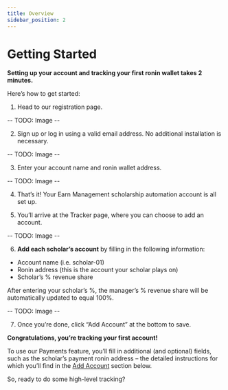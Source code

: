 ```yaml
---
title: Overview
sidebar_position: 2
---
```


# Getting Started

**Setting up your account and tracking your first ronin wallet takes 2 minutes.**

Here’s how to get started:

1. Head to our registration page.

-- TODO: Image --

2. Sign up or log in using a valid email address. No additional installation is necessary.

-- TODO: Image --


3. Enter your account name and ronin wallet address.

-- TODO: Image --

4. That’s it! Your Earn Management scholarship automation account is all set up.

5. You’ll arrive at the Tracker page, where you can choose to add an account.

-- TODO: Image --

6. **Add each scholar’s account** by filling in the following information:

* Account name (i.e. scholar-01)
* Ronin address (this is the account your scholar plays on)
* Scholar’s % revenue share

After entering your scholar’s %, the manager’s % revenue share will be automatically updated to equal 100%.

-- TODO: Image --

7. Once you’re done, click “Add Account” at the bottom to save.

**Congratulations, you’re tracking your first account!**

To use our Payments feature, you’ll fill in additional (and optional) fields, such as the 
scholar’s payment ronin address – the detailed instructions for which you’ll find in the
[Add Account](../features/tracker.md#optional-account-details) section below.

So, ready to do some high-level tracking?